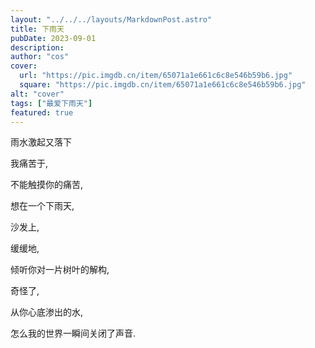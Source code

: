 ```yaml
---
layout: "../../../layouts/MarkdownPost.astro"
title: 下雨天
pubDate: 2023-09-01
description: 
author: "cos"
cover:
  url: "https://pic.imgdb.cn/item/65071a1e661c6c8e546b59b6.jpg"
  square: "https://pic.imgdb.cn/item/65071a1e661c6c8e546b59b6.jpg"
alt: "cover"
tags: ["最爱下雨天"]
featured: true
---
```




雨水激起又落下

我痛苦于,

不能触摸你的痛苦,

想在一个下雨天,

沙发上,

缓缓地,

倾听你对一片树叶的解构,

奇怪了,

从你心底渗出的水,

怎么我的世界一瞬间关闭了声音.
